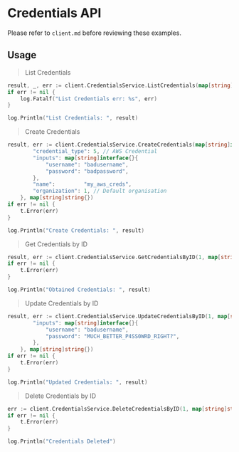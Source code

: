 # Credentials API

Please refer to `client.md` before reviewing these examples.

## Usage

> List Credentials

```go
result, _, err := client.CredentialsService.ListCredentials(map[string]string{})
if err != nil {
    log.Fatalf("List Credentials err: %s", err)
}

log.Println("List Credentials: ", result)
```

> Create Credentials

```go
result, err := client.CredentialsService.CreateCredentials(map[string]interface{}{
        "credential_type": 5, // AWS Credential
        "inputs": map[string]interface{}{
            "username": "badusername",
            "password": "badpassword",
        },
        "name":         "my_aws_creds",
        "organization": 1, // Default organisation
    }, map[string]string{})
if err != nil {
    t.Error(err)
}

log.Println("Create Credentials: ", result)
```

> Get Credentials by ID

```go
result, err := client.CredentialsService.GetCredentialsByID(1, map[string]string{})
if err != nil {
    t.Error(err)
}

log.Println("Obtained Credentials: ", result)
```

> Update Credentials by ID

```go
result, err := client.CredentialsService.UpdateCredentialsByID(1, map[string]interface{}{
        "inputs": map[string]interface{}{
            "username": "badusername",
            "password": "MUCH_BETTER_P4SS0WRD_RIGHT?",
        },
    }, map[string]string{})
if err != nil {
    t.Error(err)
}

log.Println("Updated Credentials: ", result)
```

> Delete Credentials by ID

```go
err := client.CredentialsService.DeleteCredentialsByID(1, map[string]string{})
if err != nil {
    t.Error(err)
}

log.Println("Credentials Deleted")
```